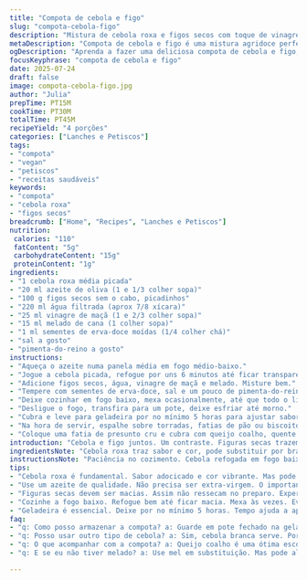 ```yaml
---
title: "Compota de cebola e figo"
slug: "compota-cebola-figo"
description: "Mistura de cebola roxa e figos secos com toque de vinagre de maçã e melado. Cozimento lento até redução total do líquido, com sementes de erva-doce para aroma. Finaliza cremosa, levemente adocicada e ácida, ótima para petiscos. Conserva 6 horas na geladeira para intensificar sabor. Serve com fatias de presunto cru e queijo coalho. Opção vegana, sem glúten, laticínios e ovos."
metaDescription: "Compota de cebola e figo é uma mistura agridoce perfeita para petiscos especiais. Simples e cheia de sabor."
ogDescription: "Aprenda a fazer uma deliciosa compota de cebola e figo, ótima para acompanhar queijos e embutidos."
focusKeyphrase: "compota de cebola e figo"
date: 2025-07-24
draft: false
image: compota-cebola-figo.jpg
author: "Julia"
prepTime: PT15M
cookTime: PT30M
totalTime: PT45M
recipeYield: "4 porções"
categories: ["Lanches e Petiscos"]
tags:
- "compota"
- "vegan"
- "petiscos"
- "receitas saudáveis"
keywords:
- "compota"
- "cebola roxa"
- "figos secos"
breadcrumb: ["Home", "Recipes", "Lanches e Petiscos"]
nutrition: 
 calories: "110"
 fatContent: "5g"
 carbohydrateContent: "15g"
 proteinContent: "1g"
ingredients:
- "1 cebola roxa média picada"
- "20 ml azeite de oliva (1 e 1/3 colher sopa)"
- "100 g figos secos sem o cabo, picadinhos"
- "220 ml água filtrada (aprox 7/8 xícara)"
- "25 ml vinagre de maçã (1 e 2/3 colher sopa)"
- "15 ml melado de cana (1 colher sopa)"
- "1 ml sementes de erva-doce moídas (1/4 colher chá)"
- "sal a gosto"
- "pimenta-do-reino a gosto"
instructions:
- "Aqueça o azeite numa panela média em fogo médio-baixo."
- "Jogue a cebola picada, refogue por uns 6 minutos até ficar transparente e macia, mexendo de vez em quando."
- "Adicione figos secos, água, vinagre de maçã e melado. Misture bem."
- "Tempere com sementes de erva-doce, sal e um pouco de pimenta-do-reino."
- "Deixe cozinhar em fogo baixo, mexa ocasionalmente, até que todo o líquido evapore e a mistura vire uma compota grossa, cerca de 25 minutos."
- "Desligue o fogo, transfira para um pote, deixe esfriar até morno."
- "Cubra e leve para geladeira por no mínimo 5 horas para ajustar sabor e textura."
- "Na hora de servir, espalhe sobre torradas, fatias de pão ou biscoito salgado."
- "Coloque uma fatia de presunto cru e cubra com queijo coalho, quente ou frio."
introduction: "Cebola e figo juntos. Um contraste. Figuras secas trazem doçura natural. Vinagre de maçã, diferente do comum balsâmico. Melado de cana pra corpo rústico, do Brasil. Sementes de erva-doce, aroma anisado. Combina com queijo e embutidos. Receita aceita adaptações, reduzindo açúcares, aumentando especiarias. Cozinhando até virar pasta encorpada, brilhante. Dura dias, sabor evolui. Para quem quer misturas diferentes com café ou vinho."
ingredientsNote: "Cebola roxa traz sabor e cor, pode substituir por branca. Azeite bom, não extra-virgem forte. Figuras secas macias para não ressecar. Vinagre de maçã leve. Melado adoça com textura. Erva-doce moída para aroma anisado. Sal e pimenta ajustam. Pode usar cominho ou raspas de limão siciliano para variar."
instructionsNote: "Paciência no cozimento. Cebola refogada em fogo baixo, translúcida e macia. Figos junto com água e vinagre. Fogo baixo a médio, mexendo pouco, até evaporar líquido. Transferir, gelar 5 horas para ajustar sabor e textura. Servir com pão e queijo. Vinagre de maçã mais leve que balsâmico. Simples, caseiro, versátil."
tips:
- "Cebola roxa é fundamental. Sabor adocicado e cor vibrante. Mas pode usar cebola branca. Menos intensidade, mais suave. Escolha bem."
- "Use um azeite de qualidade. Não precisa ser extra-virgem. O importante é que não queime. Sabor do azeite faz a diferença. Não economize nisso."
- "Figuras secas devem ser macias. Assim não ressecam no preparo. Experimente várias opções. As mais frescas funcionam melhor. Textura importa."
- "Cozinhe a fogo baixo. Refogue bem até ficar macia. Mexa às vezes. Evita que a cebola queime. Isso traz um sabor amargo indesejado."
- "Geladeira é essencial. Deixe por no mínimo 5 horas. Tempo ajuda a apurar os sabores. A doçura e acidez se equilibram. Não pule essa etapa."
faq:
- "q: Como posso armazenar a compota? a: Guarde em pote fechado na geladeira. Dura até uma semana. Pode até manter no congelador. Mas atenção ao descongelar."
- "q: Posso usar outro tipo de cebola? a: Sim, cebola branca serve. Porém, resulta em sabor diferente. Menos doce e mais suave. Resultado também pode mudar."
- "q: O que acompanhar com a compota? a: Queijo coalho é uma ótima escolha. Presunto cru também combina bem. Experimente com pães variados. Textura crocante contrasta bem."
- "q: E se eu não tiver melado? a: Use mel em substituição. Mas pode alterar o gosto. Melado dá um toque rústico. Adoçou a receita com corpo diferente."

---
```


